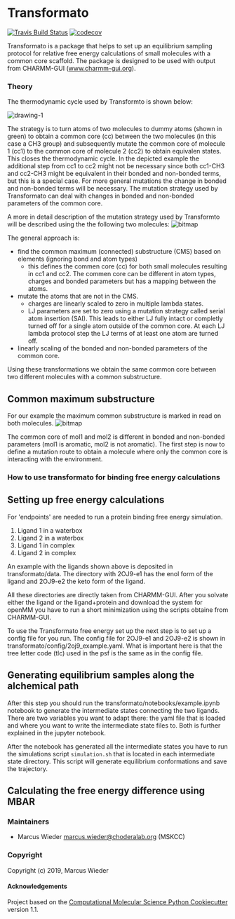 Transformato
==============================
[//]: # (Badges)
[![Travis Build Status](https://travis-ci.org/wiederm/transformato.png)](https://travis-ci.org/wiederm/transformato)
[![codecov](https://codecov.io/gh/wiederm/transformato/branch/master/graph/badge.svg)](https://codecov.io/gh/wiederm/transformato/branch/master)

Transformato is a package that helps to set up an equilibrium sampling protocol for relative free energy calculations of small molecules with a common core scaffold. The package is designed to be used with output from CHARMM-GUI (www.charmm-gui.org).

### Theory

The thermodynamic cycle used by Transformto is shown below:

![drawing-1](https://user-images.githubusercontent.com/31651017/72672192-dc8c4480-3a56-11ea-9906-67bd27810c9e.png)

The strategy is to turn atoms of two molecules to dummy atoms (shown in green) to obtain a common core (cc) between the two molecules (in this case a CH3 group) and subsequently mutate the common core of molecule 1 (cc1) to the common core of molecule 2 (cc2) to obtain equivalen states. This closes the thermodynamic cycle. 
In the depicted example the additional step from cc1 to cc2 might not be necessary since both cc1-CH3 and cc2-CH3 might be equivalent in their bonded and non-bonded terms, but this is a special case. For more general mutations the change in bonded and non-bonded terms will be necessary. The mutation strategy used by Transformato can deal with changes in bonded and non-bonded parameters of the common core.   


A more in detail description of the mutation strategy used by Transformto will be described using the the following two molecules:
![bitmap](https://user-images.githubusercontent.com/31651017/68553941-6e5b4e00-0425-11ea-8b81-065e013276c2.png)

The general approach is:
- find the common maximum (connected) substructure (CMS) based on elements (ignoring bond and atom types)
  - this defines the commen core (cc) for both small molecules resulting in cc1 and cc2. The commen core can be different in atom types, charges and bonded parameters but has a mapping between the atoms.
- mutate the atoms that are not in the CMS.
  - charges are linearly scaled to zero in multiple lambda states.
  - LJ parameters are set to zero using a mutation strategy called serial atom insertion (SAI). This leads to either LJ fully intact or completly turned off for a single atom outside of the common core. At each LJ lambda protocol step the LJ terms of at least one atom are turned off.
- linearly scaling of the bonded and non-bonded parameters of the common core.

Using these transformations we obtain the same common core between two different molecules with a common substructure.


## Common maximum substructure

For our example the maximum common substructure is marked in read on both molecules.
![bitmap](https://user-images.githubusercontent.com/31651017/68554631-c2683180-0429-11ea-8846-ce303fa933b9.png)

The common core of mol1 and mol2 is different in bonded and non-bonded parameters (mol1 is aromatic, mol2 is not aromatic). The first step is now to define a mutation route to obtain a molecule where only the common core is interacting with the environment.


### How to use transformato for binding free energy calculations

## Setting up free energy calculations

For 'endpoints' are needed to run a protein binding free energy simulation. 
1. Ligand 1 in a waterbox
2. Ligand 2 in a waterbox
3. Ligand 1 in complex
4. Ligand 2 in complex

An example with the ligands shown above is deposited in transformato/data.
The directory with 2OJ9-e1 has the enol form of the ligand and 2OJ9-e2 the keto form of the ligand.

All these directories are directly taken from CHARMM-GUI. After you solvate either the ligand or the ligand+protein and download the system for openMM you have to run a short minimization using the scripts obtaine from CHARMM-GUI.

To use the Transformato free energy set up the next step is to set up a config file for you run.
The config file for 2OJ9-e1 and 2OJ9-e2 is shown in transformato/config/2oj9_example.yaml.
What is important here is that the tree letter code (tlc) used in the psf is the same as in the config file.


## Generating equilibrium samples along the alchemical path 
After this step you should run the transformato/notebooks/example.ipynb notebook to generate the intermediate states connecting the two ligands. There are two variables you want to adapt there: the yaml file that is loaded and where you want to write the intermediate state files to. Both is further explained in the jupyter notebook.

After the notebook has generated all the intermediate states you have to run the simulations script `simulation.sh` that is located in each intermediate state directory. This script will generate equilibrium conformations and save the trajectory.
## Calculating the free energy difference using MBAR

### Maintainers

- Marcus Wieder <marcus.wieder@choderalab.org> (MSKCC)


### Copyright

Copyright (c) 2019, Marcus Wieder


#### Acknowledgements
 
Project based on the 
[Computational Molecular Science Python Cookiecutter](https://github.com/molssi/cookiecutter-cms) version 1.1.
